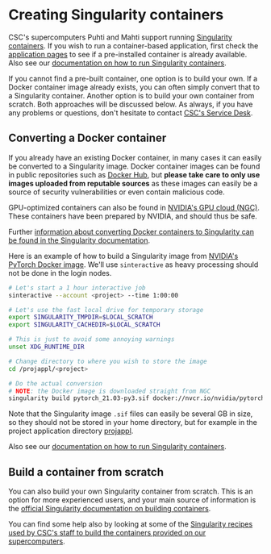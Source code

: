 # Creating Singularity containers

CSC's supercomputers Puhti and Mahti support running [Singularity containers](https://sylabs.io/singularity/). If you wish to run a container-based application, first check the [application pages](../../apps/index.md) to see if a pre-installed container is already available. Also see our [documentation on how to run Singularity containers](run-existing.md).

If you cannot find a pre-built container, one option is to build your own. If a Docker container image already exists, you can often simply convert that to a Singularity container. Another option is to build your own container from scratch.  Both approaches will be discussed below. As always, if you have any problems or questions, don't hesitate to contact [CSC's Service Desk](https://www.csc.fi/en/contact-info).

## Converting a Docker container

If you already have an existing Docker container, in many cases it can easily be converted to a Singularity image. Docker container images can be found in public repositories such as [Docker Hub](https://hub.docker.com/), but **please take care to only use images uploaded from reputable sources** as these images can easily be a source of security vulnerabilities or even contain malicious code.

GPU-optimized containers can also be found in [NVIDIA's GPU cloud (NGC)](https://ngc.nvidia.com/). These containers have been prepared by NVIDIA, and should thus be safe.

Further [information about converting Docker containers to Singularity can be found in the Singularity documentation](https://sylabs.io/guides/3.6/user-guide/singularity_and_docker.html).

Here is an example of how to build a Singularity image from [NVIDIA's PyTorch Docker image](https://ngc.nvidia.com/catalog/containers/nvidia:pytorch). We'll use `sinteractive` as heavy processing should not be done in the login nodes.

```bash
# Let's start a 1 hour interactive job
sinteractive --account <project> --time 1:00:00

# Let's use the fast local drive for temporary storage
export SINGULARITY_TMPDIR=$LOCAL_SCRATCH
export SINGULARITY_CACHEDIR=$LOCAL_SCRATCH

# This is just to avoid some annoying warnings
unset XDG_RUNTIME_DIR

# Change directory to where you wish to store the image
cd /projappl/<project>

# Do the actual conversion
# NOTE: the Docker image is downloaded straight from NGC
singularity build pytorch_21.03-py3.sif docker://nvcr.io/nvidia/pytorch:21.03-py3
```

Note that the Singularity image `.sif` files can easily be several GB in size, so they should not be stored in your home directory, but for example in the project application directory [projappl](/computing/disk).

Also see our [documentation on how to run Singularity containers](run-existing.md).

## Build a container from scratch

You can also build your own Singularity container from scratch. This is an option for more experienced users, and your main source of information is the [official Singularity documentation on building containers](https://sylabs.io/guides/3.6/user-guide/build_a_container.html).

You can find some help also by looking at some of the [Singularity recipes used by CSC's staff to build the containers provided on our supercomputers](https://github.com/CSCfi/singularity-recipes/).
